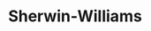 ---
title: "Sherwin-Williams"
url: /washington/sherwin-williams-3rd-street-northeast/
shop: paint
---